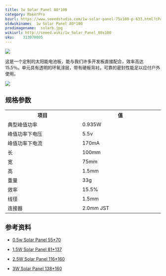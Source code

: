 ```yaml
---
title: 1w Solar Panel 80*100
category: MakerPro
bzurl: https://www.seeedstudio.com/1w-solar-panel-75x100-p-633.html?cPath=155
oldwikiname:  1w Solar Panel 80*100
prodimagename:  solarb.jpg
wikiurl: http://seeed.wiki/1w_Solar_Panel_80x100
sku:    313070005
---
```

![](http://bz.seeedstudio.com/depot/images/product/solarb.jpg)

这是一个定制的太阳能电池板，能与我们许多开发板直接配合，效率高达 15.5％。单元具有透明的环氧涂层，带有硬板背衬。可靠的密封性能足以应付户外使用。

[![](https://github.com/SeeedDocument/wiki_chinese/raw/master/docs/images/click_to_buy.PNG)](https://item.taobao.com/item.htm?spm=a1z10.3-c.w4002-11172317909.9.29313113iQARtO&id=45453787346)


## 规格参数

<table>
<tr>
<th>项目
</th>
<th>值
</th></tr>
<tr>
<td width="400px">典型峰值功率
</td>
<td width="400px">0.935W
</td></tr>
<tr>
<td>峰值功率下电压
</td>
<td>5.5v
</td></tr>
<tr>
<td>峰值功率下电流
</td>
<td>170mA
</td></tr>
<tr>
<td>长
</td>
<td>100mm
</td></tr>
<tr>
<td>宽
</td>
<td>75mm
</td></tr>
<tr>
<td>高
</td>
<td>1.5mm
</td></tr>
<tr>
<td>重量
</td>
<td>33g
</td></tr>
<tr>
<td>效率
</td>
<td>15.5%
</td></tr>
<tr>
<td> 线径
</td>
<td> 1.5mm
</td></tr>
<tr>
<td> 连接器
</td>
<td> 2.0mm JST
</td></tr></table>


##   参考资料

*   [0.5w Solar Panel 55*70](/0.5w_Solar_Panel_55x70 "0.5w Solar Panel 55*70")

*   [1.5W Solar Panel 81*137](/1.5W_Solar_Panel_81x137 "1.5W Solar Panel 81*137")

*   [2.5W Solar Panel 116*160](/2.5W_Solar_Panel_116x160 "2.5W Solar Panel 116*160")

*   [3W Solar Panel 138*160](/3W_Solar_Panel_138x160 "3W Solar Panel 138*160")
